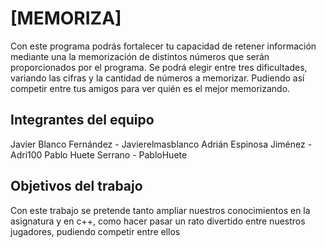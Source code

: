 # [MEMORIZA]
Con este programa podrás fortalecer tu capacidad de retener información mediante una
la memorización de distintos números que serán proporcionados por el programa.
Se podrá elegir entre tres dificultades, variando las cifras y la cantidad de números a memorizar.
Pudiendo así competir entre tus amigos para ver quién es el mejor memorizando.

## Integrantes del equipo
Javier Blanco Fernández - Javierelmasblanco
Adrián Espinosa Jiménez - Adri100
Pablo Huete Serrano - PabloHuete

## Objetivos del trabajo
Con este trabajo se pretende tanto ampliar nuestros conocimientos en la asignatura y en
c++, como hacer pasar un rato divertido entre nuestros jugadores, pudiendo competir entre
ellos
